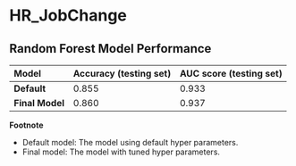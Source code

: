 # HR_JobChange

## Random Forest Model Performance
| Model              | Accuracy (testing set) | AUC score (testing set) |
| :--                | :--                    |:--                      |
| **Default**        | 0.855                  | 0.933                   |
| **Final Model**    | 0.860                  | 0.937                   |


**Footnote**
- Default model: The model using default hyper parameters.
- Final model: The model with tuned hyper parameters.
